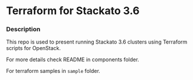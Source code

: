 # Terraform for Stackato 3.6

### Description

This repo is used to present running Stackato 3.6 clusters using Terraform scripts for OpenStack.

For more details check README in components folder.

For terraform samples in `sample` folder.
